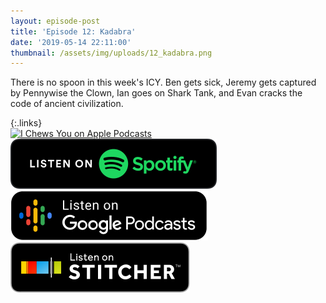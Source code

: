 ```yaml
---
layout: episode-post
title: 'Episode 12: Kadabra'
date: '2019-05-14 22:11:00'
thumbnail: /assets/img/uploads/12_kadabra.png
---
```

There is no spoon in this week's ICY. Ben gets sick, Jeremy gets captured by Pennywise the Clown, Ian goes on Shark Tank, and Evan cracks the code of ancient civilization.

{:.links}  
[![I Chews You on Apple Podcasts](https://linkmaker.itunes.apple.com/en-us/badge-lrg.svg?releaseDate=2019-04-16T00:00:00Z&kind=podcast&bubble=podcasts)](https://podcasts.apple.com/us/podcast/12-kadabra/id1455409177?i=1000438076970)  [![I Chews You on Spotify](/assets/img/uploads/spotify-badge-button.svg)](https://open.spotify.com/episode/75Vl1fHOcouf29xSUzjhv4)  [![I Chews You on Google Podcasts](/assets/img/uploads/google-podcasts-badge-button.svg)](https://podcasts.google.com/?feed=aHR0cHM6Ly9pY2hld3N5b3UubGlic3luLmNvbS9yc3M&episode=YmUyYWYzMGE4N2I1NDFkMzg5ZTE5NWI2NDE1MzkwOTI&ved=0CFAQzsICahcKEwiIzJmEu77nAhUAAAAAHQAAAAAQAQ)  [![I Chews You on Stitcher](/assets/img/uploads/stitcher-badge-button.svg)](https://www.stitcher.com/s?eid=60680865)

